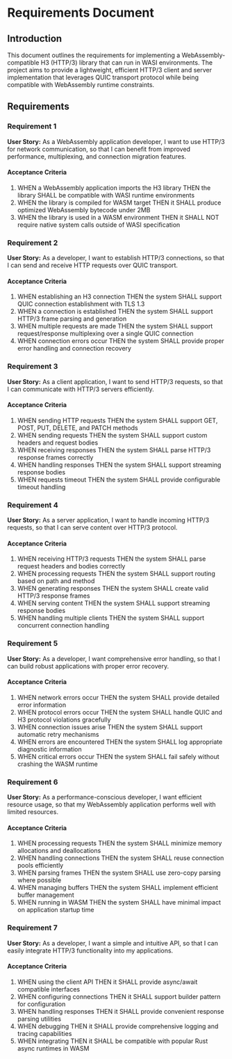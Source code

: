 # Requirements Document

## Introduction

This document outlines the requirements for implementing a WebAssembly-compatible H3 (HTTP/3) library that can run in WASI environments. The project aims to provide a lightweight, efficient HTTP/3 client and server implementation that leverages QUIC transport protocol while being compatible with WebAssembly runtime constraints.

## Requirements

### Requirement 1

**User Story:** As a WebAssembly application developer, I want to use HTTP/3 for network communication, so that I can benefit from improved performance, multiplexing, and connection migration features.

#### Acceptance Criteria

1. WHEN a WebAssembly application imports the H3 library THEN the library SHALL be compatible with WASI runtime environments
2. WHEN the library is compiled for WASM target THEN it SHALL produce optimized WebAssembly bytecode under 2MB
3. WHEN the library is used in a WASM environment THEN it SHALL NOT require native system calls outside of WASI specification

### Requirement 2

**User Story:** As a developer, I want to establish HTTP/3 connections, so that I can send and receive HTTP requests over QUIC transport.

#### Acceptance Criteria

1. WHEN establishing an H3 connection THEN the system SHALL support QUIC connection establishment with TLS 1.3
2. WHEN a connection is established THEN the system SHALL support HTTP/3 frame parsing and generation
3. WHEN multiple requests are made THEN the system SHALL support request/response multiplexing over a single QUIC connection
4. WHEN connection errors occur THEN the system SHALL provide proper error handling and connection recovery

### Requirement 3

**User Story:** As a client application, I want to send HTTP/3 requests, so that I can communicate with HTTP/3 servers efficiently.

#### Acceptance Criteria

1. WHEN sending HTTP requests THEN the system SHALL support GET, POST, PUT, DELETE, and PATCH methods
2. WHEN sending requests THEN the system SHALL support custom headers and request bodies
3. WHEN receiving responses THEN the system SHALL parse HTTP/3 response frames correctly
4. WHEN handling responses THEN the system SHALL support streaming response bodies
5. WHEN requests timeout THEN the system SHALL provide configurable timeout handling

### Requirement 4

**User Story:** As a server application, I want to handle incoming HTTP/3 requests, so that I can serve content over HTTP/3 protocol.

#### Acceptance Criteria

1. WHEN receiving HTTP/3 requests THEN the system SHALL parse request headers and bodies correctly
2. WHEN processing requests THEN the system SHALL support routing based on path and method
3. WHEN generating responses THEN the system SHALL create valid HTTP/3 response frames
4. WHEN serving content THEN the system SHALL support streaming response bodies
5. WHEN handling multiple clients THEN the system SHALL support concurrent connection handling

### Requirement 5

**User Story:** As a developer, I want comprehensive error handling, so that I can build robust applications with proper error recovery.

#### Acceptance Criteria

1. WHEN network errors occur THEN the system SHALL provide detailed error information
2. WHEN protocol errors occur THEN the system SHALL handle QUIC and H3 protocol violations gracefully
3. WHEN connection issues arise THEN the system SHALL support automatic retry mechanisms
4. WHEN errors are encountered THEN the system SHALL log appropriate diagnostic information
5. WHEN critical errors occur THEN the system SHALL fail safely without crashing the WASM runtime

### Requirement 6

**User Story:** As a performance-conscious developer, I want efficient resource usage, so that my WebAssembly application performs well with limited resources.

#### Acceptance Criteria

1. WHEN processing requests THEN the system SHALL minimize memory allocations and deallocations
2. WHEN handling connections THEN the system SHALL reuse connection pools efficiently
3. WHEN parsing frames THEN the system SHALL use zero-copy parsing where possible
4. WHEN managing buffers THEN the system SHALL implement efficient buffer management
5. WHEN running in WASM THEN the system SHALL have minimal impact on application startup time

### Requirement 7

**User Story:** As a developer, I want a simple and intuitive API, so that I can easily integrate HTTP/3 functionality into my applications.

#### Acceptance Criteria

1. WHEN using the client API THEN it SHALL provide async/await compatible interfaces
2. WHEN configuring connections THEN it SHALL support builder pattern for configuration
3. WHEN handling responses THEN it SHALL provide convenient response parsing utilities
4. WHEN debugging THEN it SHALL provide comprehensive logging and tracing capabilities
5. WHEN integrating THEN it SHALL be compatible with popular Rust async runtimes in WASM